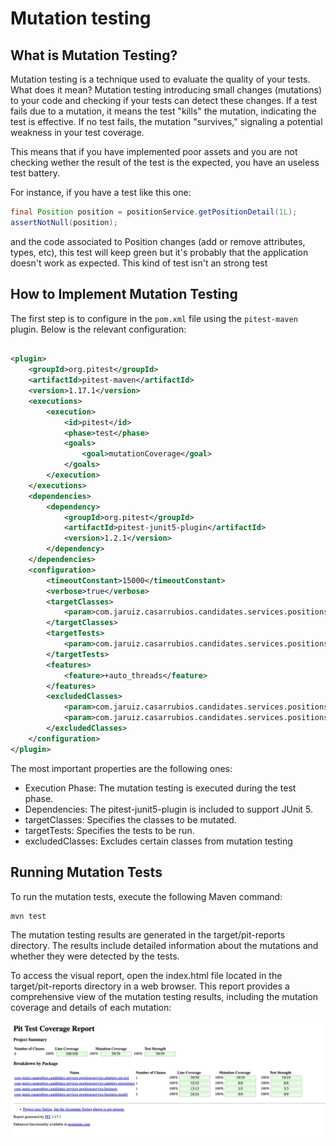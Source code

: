 
# Mutation testing



## **What is Mutation Testing?**

Mutation testing is a technique used to evaluate the quality of your tests. What does it mean? Mutation testing introducing small changes (mutations) to your code and checking if your tests can detect these changes. If a test fails due to a mutation, it means the test "kills" the mutation, indicating the test is effective. If no test fails, the mutation "survives," signaling a potential weakness in your test coverage.



This means that if you have implemented poor assets and you are not checking wether the result of the test is the expected, you have an useless test battery.

For instance, if you have a test like this one:

```java
final Position position = positionService.getPositionDetail(1L);
assertNotNull(position);
```

and the code associated to Position changes (add or remove attributes, types, etc), this test will keep green but it's probably that the application doesn't work as expected. This kind of test isn't an strong test



## **How to Implement Mutation Testing**

The first step is to configure in the `pom.xml` file using the `pitest-maven` plugin. Below is the relevant configuration:

```xml

<plugin>
    <groupId>org.pitest</groupId>
    <artifactId>pitest-maven</artifactId>
    <version>1.17.1</version>
    <executions>
        <execution>
            <id>pitest</id>
            <phase>test</phase>
            <goals>
                <goal>mutationCoverage</goal>
            </goals>
        </execution>
    </executions>
    <dependencies>
        <dependency>
            <groupId>org.pitest</groupId>
            <artifactId>pitest-junit5-plugin</artifactId>
            <version>1.2.1</version>
        </dependency>
    </dependencies>
    <configuration>
        <timeoutConstant>15000</timeoutConstant>
        <verbose>true</verbose>
        <targetClasses>
            <param>com.jaruiz.casarrubios.candidates.services.positions.*</param>
        </targetClasses>
        <targetTests>
            <param>com.jaruiz.casarrubios.candidates.services.positions.*</param>
        </targetTests>
        <features>
            <feature>+auto_threads</feature>
        </features>
        <excludedClasses>
            <param>com.jaruiz.casarrubios.candidates.services.positions.adapters.api.rest.dto.*</param>
            <param>com.jaruiz.casarrubios.candidates.services.positions.adapters.persistence.postgresql.entities.*</param>
        </excludedClasses>
    </configuration>
</plugin>
```



The most important properties are the following ones:

- Execution Phase: The mutation testing is executed during the test phase.
- Dependencies: The pitest-junit5-plugin is included to support JUnit 5.
- targetClasses: Specifies the classes to be mutated.
- targetTests: Specifies the tests to be run.
- excludedClasses: Excludes certain classes from mutation testing



## Running Mutation Tests

To run the mutation tests, execute the following Maven command:

```shell
mvn test
```

The mutation testing results are generated in the target/pit-reports directory. The results include detailed information about the mutations and whether they were detected by the tests.

To access the visual report, open the index.html file located in the target/pit-reports directory in a web browser. This report provides a comprehensive view of the mutation testing results, including the mutation coverage and details of each mutation:

![mutation-testing](../img/mutation-testing.jpg)
